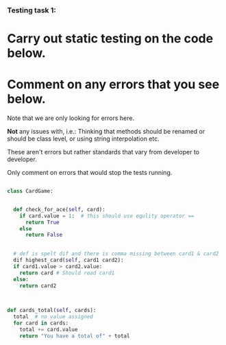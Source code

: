 ### Testing task 1:

# Carry out static testing on the code below.
# Comment on any errors that you see below.

Note that we are only looking for errors here.

**Not** any issues with, i.e.: 
Thinking that methods should be renamed or should be class level, or using string interpolation etc. 

These aren't errors but rather standards that vary from developer to developer. 

Only comment on errors that would stop the tests running.

```python

class CardGame:


  def check_for_ace(self, card):
    if card.value = 1:  # this should use equlity operator ==
      return True
    else
      return False
   

  # def is spelt dif and there is comma missing between card1 & card2
  dif highest_card(self, card1 card2):
  if card1.value > card2.value:
    return card # Should read card1 
  else:
    return card2
  


def cards_total(self, cards):
  total  # no value assigned
  for card in cards:
    total += card.value
    return "You have a total of" + total
  
```

